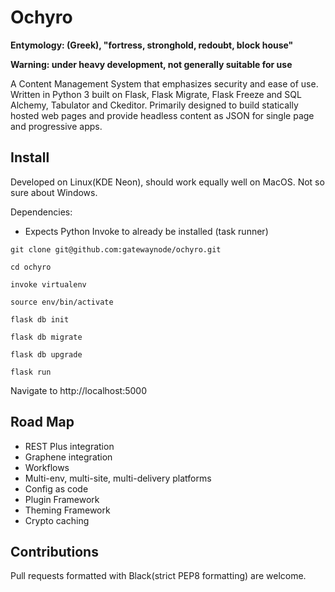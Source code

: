 Ochyro
======
**Entymology: (Greek), "fortress, stronghold, redoubt, block house"**

**Warning: under heavy development, not generally suitable for use**

A Content Management System that emphasizes security and ease of use.  Written in Python 3 built on Flask, Flask Migrate, Flask Freeze and SQL Alchemy, Tabulator and Ckeditor.  Primarily designed to build statically hosted web pages and provide headless content as JSON for single page and progressive apps.

Install
-------
Developed on Linux(KDE Neon), should work equally well on MacOS.  Not so sure about Windows.

Dependencies:
* Expects Python Invoke to already be installed (task runner)

`git clone git@github.com:gatewaynode/ochyro.git`

`cd ochyro`

`invoke virtualenv`

`source env/bin/activate`

`flask db init`

`flask db migrate`

`flask db upgrade`

`flask run`

Navigate to http://localhost:5000

Road Map
--------
* REST Plus integration
* Graphene integration
* Workflows
* Multi-env, multi-site, multi-delivery platforms
* Config as code
* Plugin Framework
* Theming Framework
* Crypto caching

Contributions
-------------
Pull requests formatted with Black(strict PEP8 formatting) are welcome.
